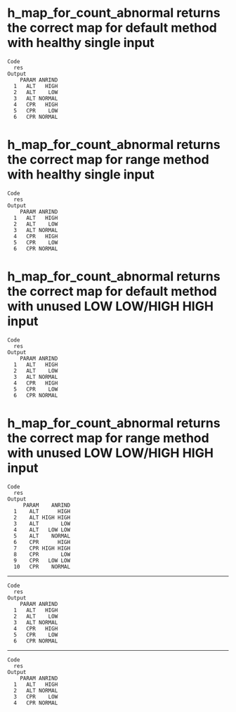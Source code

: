 # h_map_for_count_abnormal returns the correct map for default method with healthy single input

    Code
      res
    Output
        PARAM ANRIND
      1   ALT   HIGH
      2   ALT    LOW
      3   ALT NORMAL
      4   CPR   HIGH
      5   CPR    LOW
      6   CPR NORMAL

# h_map_for_count_abnormal returns the correct map for range method with healthy single input

    Code
      res
    Output
        PARAM ANRIND
      1   ALT   HIGH
      2   ALT    LOW
      3   ALT NORMAL
      4   CPR   HIGH
      5   CPR    LOW
      6   CPR NORMAL

# h_map_for_count_abnormal returns the correct map for default method with unused LOW LOW/HIGH HIGH input

    Code
      res
    Output
        PARAM ANRIND
      1   ALT   HIGH
      2   ALT    LOW
      3   ALT NORMAL
      4   CPR   HIGH
      5   CPR    LOW
      6   CPR NORMAL

# h_map_for_count_abnormal returns the correct map for range method with unused LOW LOW/HIGH HIGH input

    Code
      res
    Output
         PARAM    ANRIND
      1    ALT      HIGH
      2    ALT HIGH HIGH
      3    ALT       LOW
      4    ALT   LOW LOW
      5    ALT    NORMAL
      6    CPR      HIGH
      7    CPR HIGH HIGH
      8    CPR       LOW
      9    CPR   LOW LOW
      10   CPR    NORMAL

---

    Code
      res
    Output
        PARAM ANRIND
      1   ALT   HIGH
      2   ALT    LOW
      3   ALT NORMAL
      4   CPR   HIGH
      5   CPR    LOW
      6   CPR NORMAL

---

    Code
      res
    Output
        PARAM ANRIND
      1   ALT   HIGH
      2   ALT NORMAL
      3   CPR    LOW
      4   CPR NORMAL


